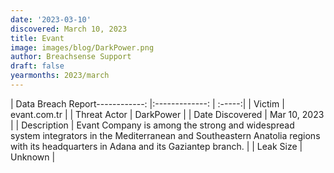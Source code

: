 ```yaml
---
date: '2023-03-10'
discovered: March 10, 2023
title: Evant
image: images/blog/DarkPower.png
author: Breachsense Support
draft: false
yearmonths: 2023/march
---
```


| Data Breach Report------------:     |:-------------:    | :-----:|
| Victim      | evant.com.tr      | 
| Threat Actor      | DarkPower      | 
| Date Discovered      | Mar 10, 2023      | 
| Description      | Evant Company is among the strong and widespread system integrators in the Mediterranean and Southeastern Anatolia regions with its headquarters in Adana and its Gaziantep branch.      | 
| Leak Size      | Unknown      | 

